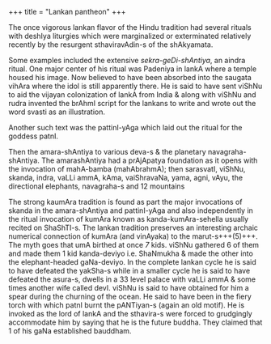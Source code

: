 +++
title = "Lankan pantheon"
+++

The once vigorous lankan flavor of the Hindu tradition had several rituals with deshIya liturgies which were marginalized or exterminated relatively recently by the resurgent sthaviravAdin-s of the shAkyamata. 

Some examples included the extensive _sekra-geDi-shAntiya_, an aindra ritual. One major center of his ritual was Padeniya in lankA where a temple housed his image. Now believed to have been absorbed into the saugata vihAra where the idol is still apparently there. He is said to have sent viShNu to aid the vijayan colonization of lankA from India & along with viShNu and rudra invented the brAhmI script for the lankans to write and wrote out the word svasti as an illustration. 

Another such text was the pattinI-yAga which laid out the ritual for the goddess patnI.

Then the amara-shAntiya to various deva-s & the planetary navagraha-shAntiya. The amarashAntiya had a prAjApatya foundation as it opens with the invocation of mahA-bamba (mahAbrahmA); then sarasvatI, viShNu, skanda, indra, vaLLi ammA, kAma, vaiShravaNa, yama, agni, vAyu, the directional elephants, navagraha-s and 12 mountains

The strong kaumAra tradition is found as part the major invocations of skanda in the amara-shAntiya and pattinI-yAga and also independently in the ritual invocation of kumAra known as kanda-kumAra-sehella usually recited on ShaShTI-s. The lankan tradition preserves an interesting archaic numerical connection of kumAra (and vinAyaka) to the marut-s+++(5)+++. The myth goes that umA birthed at once *7* kids. viShNu gathered 6 of them and made them 1 kid kanda-deviyo i.e. ShaNmukha & made the other into the elephant-headed gaNa-deviyo. In the complete lankan cycle he is said to have defeated the yakSha-s while in a smaller cycle he is said to have defeated the asura-s, dwells in a 33 level palace with vaLLi ammA & some times another wife called devI. viShNu is said to have obtained for him a spear during the churning of the ocean. He said to have been in the fiery torch with which patnI burnt the pANTiyan-s (again an old motif). He is invoked as the lord of lankA and the sthavira-s were forced to grudgingly accommodate him by saying that he is the future buddha. They claimed that 1 of his gaNa established bauddham.
